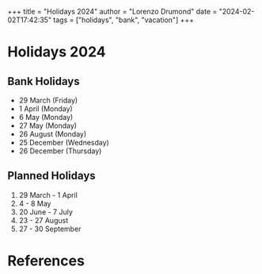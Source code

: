 +++
title = "Holidays 2024"
author = "Lorenzo Drumond"
date = "2024-02-02T17:42:35"
tags = ["holidays",  "bank",  "vacation"]
+++


# Holidays 2024

## Bank Holidays
- 29 March (Friday)
- 1 April (Monday)
- 6 May (Monday)
- 27 May (Monday)
- 26 August (Monday)
- 25 December (Wednesday)
- 26 December (Thursday)

## Planned Holidays
1. 29 March - 1 April
2. 4 - 8 May
3. 20 June - 7 July
4. 23 - 27 August
5. 27 - 30 September

# References
